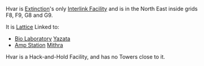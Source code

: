 Hvar is [Extinction](../locations/Oshur.md#Extinction)'s only
[Interlink Facility](../locations/Interlink.md) and is in the North East
inside grids F8, F9, G8 and G9.

It is [Lattice](../terminology/Lattice.md) Linked to:

- [Bio Laboratory](../locations/Bio_Laboratory.md) [Yazata](Yazata.md)
- [Amp Station](../locations/Amp_Station.md) [Mithra](Mithra.md)

Hvar is a Hack-and-Hold Facility, and has no Towers close to it.

<!--[Category:Facilities](Category:Facilities.md)-->
